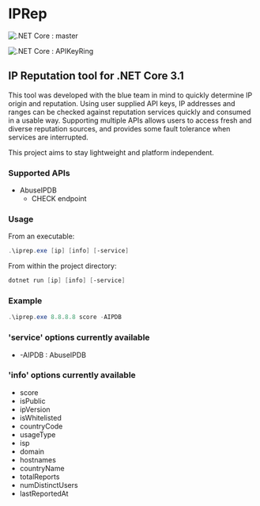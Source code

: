 # IPRep 
![.NET Core](https://github.com/jbies121/iprep/workflows/.NET%20Core/badge.svg) : master

![.NET Core](https://github.com/jbies121/IPRep/workflows/.NET%20Core/badge.svg?branch=APIKeyRing) : APIKeyRing

## IP Reputation tool for .NET Core 3.1
This tool was developed with the blue team in mind to quickly determine IP origin and reputation.
Using user supplied API keys, IP addresses and ranges can be checked against reputation services quickly and consumed in a usable way.
Supporting multiple APIs allows users to access fresh and diverse reputation sources, and provides some fault tolerance when services are interrupted.

This project aims to stay lightweight and platform independent.

### Supported APIs
- AbuseIPDB
  - CHECK endpoint

### Usage
From an executable:
```powershell
.\iprep.exe [ip] [info] [-service]
```

From within the project directory:
```powershell 
dotnet run [ip] [info] [-service]
```

### Example
```powershell
.\iprep.exe 8.8.8.8 score -AIPDB
```

### 'service' options currently available
- -AIPDB : AbuseIPDB

### 'info' options currently available
- score
- isPublic
- ipVersion
- isWhitelisted
- countryCode
- usageType
- isp
- domain
- hostnames
- countryName
- totalReports
- numDistinctUsers
- lastReportedAt
